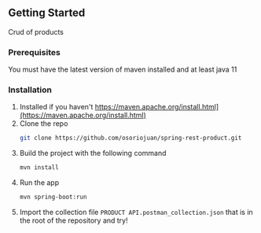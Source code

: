 
<!-- GETTING STARTED -->
## Getting Started

Crud of products

### Prerequisites

You must have the latest version of maven installed and at least java 11

### Installation

1. Installed if you haven't https://maven.apache.org/install.html](https://maven.apache.org/install.html)
2. Clone the repo
   ```sh
   git clone https://github.com/osoriojuan/spring-rest-product.git
   ```
3. Build the project with the following command
   ```sh
   mvn install
   ```
4. Run the app
   ```sh
   mvn spring-boot:run
   ```
5. Import the collection file `PRODUCT API.postman_collection.json` that is in the root of the repository and try!
